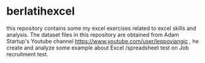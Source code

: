 # berlatihexcel
this repository contains some my excel exercises related to excel skills and analysis.
The dataset files in this repository are obtained from Adam Startup's Youtube channel https://www.youtube.com/user/leppoviangic , he create and analyze some example about Excel /spreadsheet test on Job recruitment test.
